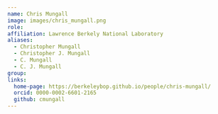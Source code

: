 ```yaml
---
name: Chris Mungall
image: images/chris_mungall.png
role: 
affiliation: Lawrence Berkely National Laboratory
aliases:
  - Christopher Mungall
  - Christopher J. Mungall
  - C. Mungall
  - C. J. Mungall
group: 
links:
  home-page: https://berkeleybop.github.io/people/chris-mungall/
  orcid: 0000-0002-6601-2165
  github: cmungall
---
```

